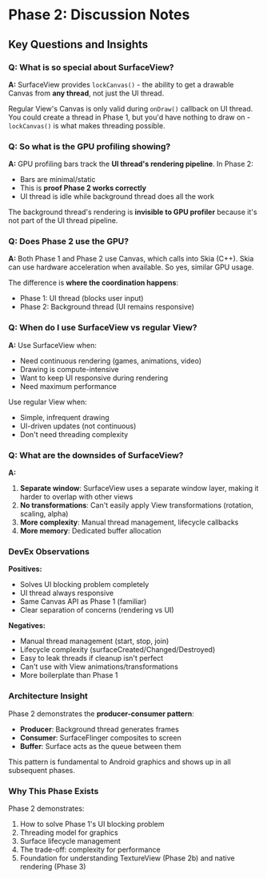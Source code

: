 # Phase 2: Discussion Notes

## Key Questions and Insights

### Q: What is so special about SurfaceView?
**A:** SurfaceView provides `lockCanvas()` - the ability to get a drawable Canvas from **any thread**, not just the UI thread.

Regular View's Canvas is only valid during `onDraw()` callback on UI thread. You could create a thread in Phase 1, but you'd have nothing to draw on - `lockCanvas()` is what makes threading possible.

### Q: So what is the GPU profiling showing?
**A:** GPU profiling bars track the **UI thread's rendering pipeline**. In Phase 2:
- Bars are minimal/static
- This is **proof Phase 2 works correctly**
- UI thread is idle while background thread does all the work

The background thread's rendering is **invisible to GPU profiler** because it's not part of the UI thread pipeline.

### Q: Does Phase 2 use the GPU?
**A:** Both Phase 1 and Phase 2 use Canvas, which calls into Skia (C++). Skia can use hardware acceleration when available. So yes, similar GPU usage.

The difference is **where the coordination happens**:
- Phase 1: UI thread (blocks user input)
- Phase 2: Background thread (UI remains responsive)

### Q: When do I use SurfaceView vs regular View?
**A:** Use SurfaceView when:
- Need continuous rendering (games, animations, video)
- Drawing is compute-intensive
- Want to keep UI responsive during rendering
- Need maximum performance

Use regular View when:
- Simple, infrequent drawing
- UI-driven updates (not continuous)
- Don't need threading complexity

### Q: What are the downsides of SurfaceView?
**A:**
1. **Separate window**: SurfaceView uses a separate window layer, making it harder to overlap with other views
2. **No transformations**: Can't easily apply View transformations (rotation, scaling, alpha)
3. **More complexity**: Manual thread management, lifecycle callbacks
4. **More memory**: Dedicated buffer allocation

### DevEx Observations

**Positives:**
- Solves UI blocking problem completely
- UI thread always responsive
- Same Canvas API as Phase 1 (familiar)
- Clear separation of concerns (rendering vs UI)

**Negatives:**
- Manual thread management (start, stop, join)
- Lifecycle complexity (surfaceCreated/Changed/Destroyed)
- Easy to leak threads if cleanup isn't perfect
- Can't use with View animations/transformations
- More boilerplate than Phase 1

### Architecture Insight

Phase 2 demonstrates the **producer-consumer pattern**:
- **Producer**: Background thread generates frames
- **Consumer**: SurfaceFlinger composites to screen
- **Buffer**: Surface acts as the queue between them

This pattern is fundamental to Android graphics and shows up in all subsequent phases.

### Why This Phase Exists

Phase 2 demonstrates:
1. How to solve Phase 1's UI blocking problem
2. Threading model for graphics
3. Surface lifecycle management
4. The trade-off: complexity for performance
5. Foundation for understanding TextureView (Phase 2b) and native rendering (Phase 3)
